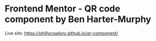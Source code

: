 # Frontend Mentor - QR code component by Ben Harter-Murphy

Live site: https://phillycowboy.github.io/qr-component/

